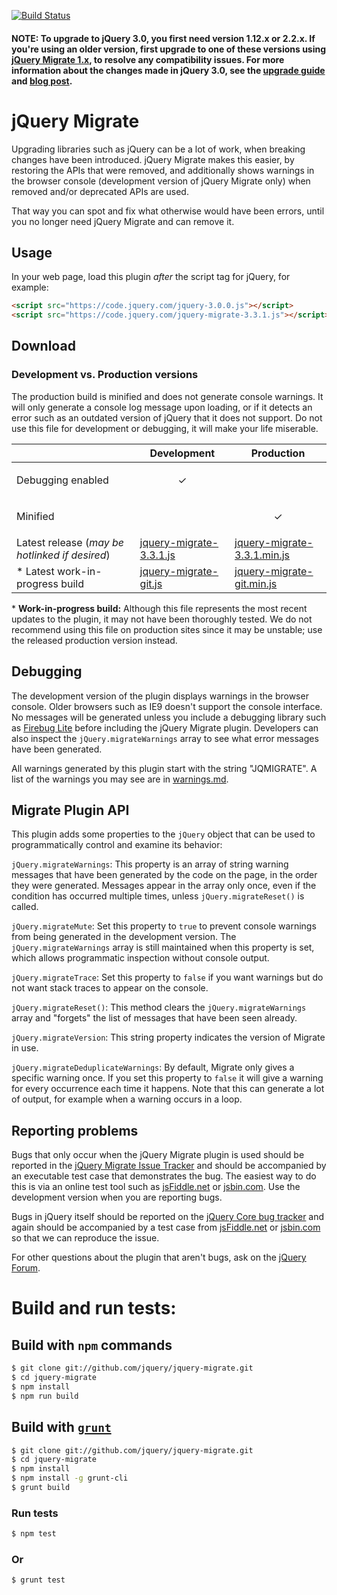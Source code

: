 [![Build Status](https://travis-ci.org/jquery/jquery-migrate.svg?branch=master)](https://travis-ci.org/jquery/jquery-migrate)

#### NOTE: To upgrade to jQuery 3.0, you first need version 1.12.x or 2.2.x. If you're using an older version, first upgrade to one of these versions using [jQuery Migrate 1.x](https://github.com/jquery/jquery-migrate/tree/1.x-stable#readme), to resolve any compatibility issues. For more information about the changes made in jQuery 3.0, see the [upgrade guide](https://jquery.com/upgrade-guide/3.0/) and [blog post](https://blog.jquery.com/2016/06/09/jquery-3-0-final-released/).

# jQuery Migrate
Upgrading libraries such as jQuery can be a lot of work, when breaking changes have been introduced. jQuery Migrate makes this easier, by restoring the APIs that were removed, and additionally shows warnings in the browser console (development version of jQuery Migrate only) when removed and/or deprecated APIs are used.

That way you can spot and fix what otherwise would have been errors, until you no longer need jQuery Migrate and can remove it.

## Usage

In your web page, load this plugin *after* the script tag for jQuery, for example:

```html
<script src="https://code.jquery.com/jquery-3.0.0.js"></script>
<script src="https://code.jquery.com/jquery-migrate-3.3.1.js"></script>
```

## Download

### Development vs. Production versions

The production build is minified and does not generate console warnings. It will only generate a console log message upon loading, or if it detects an error such as an outdated version of jQuery that it does not support. Do not use this file for development or debugging, it will make your life miserable.

|  | Development | Production |
|--|-------------|------------|
| Debugging enabled | <p align="center">✓</p> |  |
| Minified |  | <p align="center">✓</p> |
| Latest release (*may be hotlinked if desired*) | [jquery-migrate-3.3.1.js](https://code.jquery.com/jquery-migrate-3.3.1.js) | [jquery-migrate-3.3.1.min.js](https://code.jquery.com/jquery-migrate-3.3.1.min.js) |
| \* Latest work-in-progress build | [jquery-migrate-git.js](https://code.jquery.com/jquery-migrate-git.js) | [jquery-migrate-git.min.js](https://code.jquery.com/jquery-migrate-git.min.js) |


\* **Work-in-progress build:** Although this file represents the most recent updates to the plugin, it may not have been thoroughly tested. We do not recommend using this file on production sites since it may be unstable; use the released production version instead.


## Debugging

The development version of the plugin displays warnings in the browser console. Older browsers such as IE9 doesn't support the console interface. No messages will be generated unless you include a debugging library such as [Firebug Lite](https://getfirebug.com/firebuglite) before including the jQuery Migrate plugin. Developers can also inspect the `jQuery.migrateWarnings` array to see what error messages have been generated.

All warnings generated by this plugin start with the string "JQMIGRATE". A list of the warnings you may see are in [warnings.md](https://github.com/jquery/jquery-migrate/blob/master/warnings.md).


## Migrate Plugin API

This plugin adds some properties to the `jQuery` object that can be used to programmatically control and examine its behavior:

`jQuery.migrateWarnings`: This property is an array of string warning messages that have been generated by the code on the page, in the order they were generated. Messages appear in the array only once, even if the condition has occurred multiple times, unless `jQuery.migrateReset()` is called.

`jQuery.migrateMute`: Set this property to `true` to prevent console warnings from being generated in the development version. The `jQuery.migrateWarnings` array is still maintained when this property is set, which allows programmatic inspection without console output.

`jQuery.migrateTrace`: Set this property to `false` if you want warnings but do not want stack traces to appear on the console.

`jQuery.migrateReset()`: This method clears the `jQuery.migrateWarnings` array and "forgets" the list of messages that have been seen already.

`jQuery.migrateVersion`: This string property indicates the version of Migrate in use.

`jQuery.migrateDeduplicateWarnings`: By default, Migrate only gives a specific warning once. If you set this property to `false` it will give a warning for every occurrence each time it happens. Note that this can generate a lot of output, for example when a warning occurs in a loop.

## Reporting problems

Bugs that only occur when the jQuery Migrate plugin is used should be reported in the [jQuery Migrate Issue Tracker](https://github.com/jquery/jquery-migrate/issues) and should be accompanied by an executable test case that demonstrates the bug. The easiest way to do this is via an online test tool such as [jsFiddle.net](https://jsFiddle.net/) or [jsbin.com](https://jsbin.com). Use the development version when you are reporting bugs.

Bugs in jQuery itself should be reported on the [jQuery Core bug tracker](https://bugs.jquery.com/) and again should be accompanied by a test case from [jsFiddle.net](https://jsFiddle.net/) or [jsbin.com](http://jsbin.com) so that we can reproduce the issue.

For other questions about the plugin that aren't bugs, ask on the [jQuery Forum](http://forum.jquery.com).

Build and run tests:
====================================================

## Build with `npm` commands
```sh
$ git clone git://github.com/jquery/jquery-migrate.git
$ cd jquery-migrate
$ npm install
$ npm run build
```

## Build with [`grunt`](http://gruntjs.com/)

```sh
$ git clone git://github.com/jquery/jquery-migrate.git
$ cd jquery-migrate
$ npm install
$ npm install -g grunt-cli
$ grunt build
```

### Run tests

```sh
$ npm test
```

### Or

```sh
$ grunt test
```
